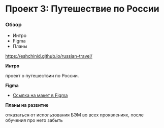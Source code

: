 # Проект 3: Путешествие по России

### Обзор
* Интро
* Figma
* Планы

https://eshchinid.github.io/russian-travel/

**Интро**

проект о путешествии по России.

**Figma**

* [Ссылка на макет в Figma](https://www.figma.com/file/OyRWEjU6wBwRe1hapzQoLx/Sprint-3%3A-Russia-%2F-desktop-%2B-mobile?node-id=28503%3A0)

**Планы на развитие**

отказаться от использования БЭМ во всех проявлениях, после обучения про него забыть
